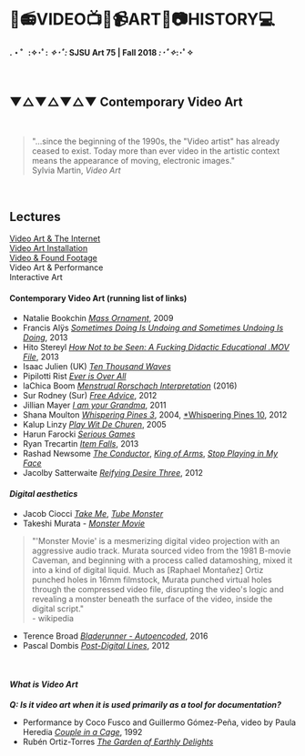 # 🎥📻VIDEO📺💾📹ART📼📷HISTORY💻
#### .・゜:✧･ﾟ: *✧･ﾟ:* SJSU Art 75 | Fall 2018 *:･ﾟ✧*:･ﾟ✧
</br>

## ▼△▼△▼△▼ Contemporary Video Art

<br>

> "...since the beginning of the 1990s, the "Video artist" has already ceased to exist. Today more than ever video in the artistic context means the appearance of moving, electronic images." <br>
Sylvia Martin, *Video Art*

<br>

## Lectures<br>
[Video Art & The Internet](https://github.com/art75/SJSU-art75/tree/master/lectures/02_ContemporaryVideoArt/Video%20and%20Internet)<br>
[Video Art Installation](https://github.com/art75/SJSU-art75/tree/master/lectures/02_ContemporaryVideoArt/Video%20and%20Installation)<br>
[Video & Found Footage](https://github.com/art75/SJSU-art75/tree/master/lectures/02_ContemporaryVideoArt/Video%20and%20Found%20Footage)<br>
Video Art & Performance<br>
Interactive Art<br>


#### Contemporary Video Art (running list of links)



* Natalie Bookchin [*Mass Ornament*](https://vimeo.com/5403546), 2009
* Francis Alÿs [*Sometimes Doing Is Undoing and Sometimes Undoing Is Doing*](http://francisalys.com/sometimes-doing-is-undoing-and-sometimes-undoing-is-doing/), 2013
* Hito Stereyl [*How Not to be Seen: A Fucking Didactic Educational .MOV File*](https://www.artforum.com/video/mode=large&id=51651), 2013
* Isaac Julien (UK) [*Ten Thousand Waves*](https://www.youtube.com/watch?v=lM32TL7VnOw)
* Pipilotti Rist [*Ever is Over All*](https://www.youtube.com/watch?v=a56RPZ_cbdc)
* laChica Boom [*Menstrual Rorschach Interpretation*](https://vimeo.com/170668005) (2016)
* Sur Rodney (Sur) [*Free Advice*](https://www.youtube.com/watch?v=ie0Up_FndbM), 2012
* Jillian Mayer [*I am your Grandma*](https://www.youtube.com/watch?v=YfY1lfFu8j8), 2011
* Shana Moulton [*Whispering Pines 3*](https://www.youtube.com/watch?v=iE0vLlaaIeQ), 2004, [*Whispering Pines 10](https://www.youtube.com/watch?v=kWpU09lmzUA), 2012
* Kalup Linzy [*Play Wit De Churen*](https://www.youtube.com/watch?v=1ATzOb2vplo), 2005
* Harun Farocki [*Serious Games*](https://www.youtube.com/watch?v=TcKL-_RtU5Y)
* Ryan Trecartin [*Item Falls*](https://vimeo.com/75735815), 2013
* Rashad Newsome [*The Conductor*](http://rashaadnewsome.com/video/the-conductor/), [*King of Arms*](http://rashaadnewsome.com/video/king-of-arms/), [*Stop Playing in My Face*](http://rashaadnewsome.com/video/stop-playing-in-my-face/)
* Jacolby Satterwaite [*Reifying Desire Three*](https://vimeo.com/44403442), 2012




#### ***Digital aesthetics***

* Jacob Ciocci [*Take Me*](https://vimeo.com/69783191), [*Tube Monster*](https://vimeo.com/126709244)
* Takeshi Murata - [*Monster Movie*](https://www.youtube.com/watch?v=t1f3St51S9I)

> "'Monster Movie' is a mesmerizing digital video projection with an aggressive audio track. Murata sourced video from the 1981 B-movie Caveman, and beginning with a process called datamoshing, mixed it into a kind of digital liquid. Much as [Raphael Montañez] Ortiz punched holes in 16mm filmstock, Murata punched virtual holes through the compressed video file, disrupting the video's logic and revealing a monster beneath the surface of the video, inside the digital script." <br> - wikipedia

* Terence Broad [*Bladerunner - Autoencoded*](https://medium.com/@Terrybroad/autoencoding-blade-runner-88941213abbe), 2016
* Pascal Dombis [*Post-Digital Lines*](https://www.youtube.com/watch?v=73_4c--8CHA), 2012

<br>


#### ***What is Video Art***
***Q: Is it video art when it is used primarily as a tool for documentation?***
* Performance by Coco Fusco and Guillermo Gómez-Peña, video by Paula Heredia [*Couple in a Cage*](https://vimeo.com/79363320), 1992
* Rubén Ortiz-Torres [*The Garden of Earthly Delights*](https://www.youtube.com/watch?v=ugCR2g_MxaA)
